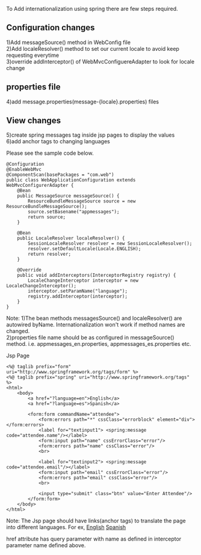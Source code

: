To Add internationalization using spring there are few steps required.

Configuration changes
---------------------
1)Add messageSource() method in WebConfig file<br>
2)Add localeResolver() method to set our current locale to avoid keep requesting everytime<br>
3)override addInterceptor() of WebMvcConfiguereAdapter to look for locale change<br>

properties file
---------------
4)add message.properties(message-{locale}.properties) files

View changes
------------
5)create spring messages tag inside jsp pages to display the values<br>
6)add anchor tags to changing languages

Please see the sample code below.

	@Configuration
	@EnableWebMvc
	@ComponentScan(basePackages = "com.web")
	public class WebApplicationConfiguration extends WebMvcConfigurerAdapter {
		@Bean
		public MessageSource messageSource() {
			ResourceBundleMessageSource source = new ResourceBundleMessageSource();
			source.setBasename("appmessages");
			return source;
		}
	
		@Bean
		public LocaleResolver localeResolver() {
			SessionLocaleResolver resolver = new SessionLocaleResolver();
			resolver.setDefaultLocale(Locale.ENGLISH);
			return resolver;
		}
	
		@Override
		public void addInterceptors(InterceptorRegistry registry) {
			LocaleChangeInterceptor interceptor = new LocaleChangeInterceptor();
			interceptor.setParamName("language");
			registry.addInterceptor(interceptor);
		}	
	}

Note: 
1)The bean methods messagesSource() and localeResolver() are autowired byName. Internationalization won't work if method names are changed.<br>
2)properties file name should be as configured in messageSource() method. i.e. appmessages_en.properties, appmessages_es.properties etc. 

Jsp Page 
	
	<%@ taglib prefix="form" uri="http://www.springframework.org/tags/form" %>
	<%@ taglib prefix="spring" uri="http://www.springframework.org/tags" %>
	<html>
		<body>
			<a href="?language=en">English</a>
			<a href="?language=es">Spanish</a>
			
			<form:form commandName="attendee">
			 	<form:errors path="*" cssClass="errorblock" element="div"></form:errors>
			 	<label for="textinput1"> <spring:message code="attendee.name"/></label>
			 	<form:input path="name" cssErrorClass="error"/>
			 	<form:errors path="name" cssClass="error"/>
			 	<br>
			 	
			 	<label for="textinput2"> <spring:message code="attendee.email"/></label>
			 	<form:input path="email" cssErrorClass="error"/>
			 	<form:errors path="email" cssClass="error"/>
			 	<br>
			 	
			 	<input type="submit" class="btn" value="Enter Attendee"/>
			</form:form>
		</body>
	</html>

Note: The Jsp page should have links(anchor tags) to translate the page into different languages. For ex, 
	<a href="?language=en">English</a>
	<a href="?language=es">Spanish</a>

href attribute has query parameter with name as defined in interceptor parameter name defined above.
